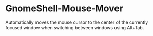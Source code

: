 # GnomeShell-Mouse-Mover
Automatically moves the mouse cursor to the center of the currently focused window when switching between windows using Alt+Tab.
